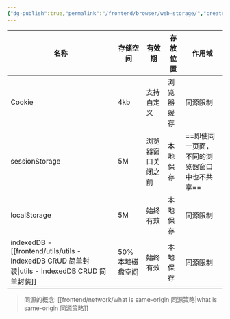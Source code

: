 ```yaml
---
{"dg-publish":true,"permalink":"/frontend/browser/web-storage/","created":"2024-01-18T16:44:36.000+08:00","updated":"2024-01-18T16:44:36.000+08:00"}
---
```


| 名称 | 存储空间 | 有效期 | **存放位置** | 作用域 |
| ---- | ---- | ---- | ---- | ---- |
| Cookie | 4kb | 支持自定义 | 浏览器缓存 | 同源限制 |
| sessionStorage | 5M | 浏览器窗口关闭之前 | 本地保存 | ==即使同一页面，不同的浏览器窗口中也不共享== |
| localStorage | 5M | 始终有效 | 本地保存 | 同源限制 |
| indexedDB - [[frontend/utils/utils - IndexedDB CRUD 简单封装\|utils - IndexedDB CRUD 简单封装]] | 50%本地磁盘空间 | 始终有效 | 本地保存 | 同源限制 |
> 同源的概念: [[frontend/network/what is same-origin 同源策略\|what is same-origin 同源策略]]

